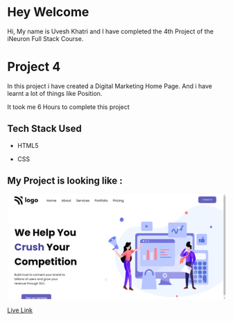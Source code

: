 # Hey Welcome

Hi, My name is Uvesh Khatri and I have completed the 4th Project of the iNeuron Full Stack Course.

# Project 4

In this project i have created a Digital Marketing Home Page. And i have learnt a lot of things like Position.

It took me 6  Hours to complete this project
## Tech Stack Used 
- HTML5

- CSS

## My Project is looking like :
![Project4-Result](live-project-4.png)

[Live Link](https://uveshkhatri-digitalmarketing-homepage.netlify.app/)